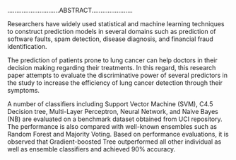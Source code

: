 .............................ABSTRACT.......................
  
Researchers have widely used statistical and machine learning techniques to construct prediction models in several domains such as prediction of software faults, spam detection, disease diagnosis, and financial fraud identification. 

The prediction of patients prone to lung cancer can help doctors in their decision making regarding their treatments. In this regard, this research paper attempts to evaluate the discriminative power of several predictors in the study to increase the efficiency of lung cancer detection through their symptoms.

A number of classifiers including Support Vector Machine (SVM), C4.5 Decision tree, Multi-Layer Perceptron, Neural Network, and Naive Bayes (NB) are evaluated on a benchmark dataset obtained from UCI repository. The performance is also compared with well-known ensembles such as Random Forest and Majority Voting. Based on performance evaluations, it is observed that Gradient-boosted Tree outperformed all other individual as well as ensemble classifiers and achieved 90% accuracy. 
